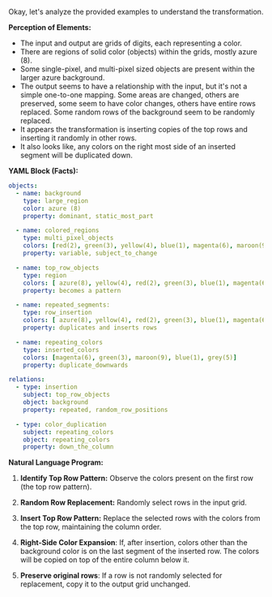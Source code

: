 Okay, let's analyze the provided examples to understand the transformation.

**Perception of Elements:**

*   The input and output are grids of digits, each representing a color.
*   There are regions of solid color (objects) within the grids, mostly azure (8).
*   Some single-pixel, and multi-pixel sized objects are present within the larger azure background.
*   The output seems to have a relationship with the input, but it's not a simple one-to-one mapping. Some areas are changed, others are preserved, some seem to have color changes, others have entire rows replaced. Some random rows of the background seem to be randomly replaced.
*    It appears the transformation is inserting copies of the top rows and inserting it randomly in other rows.
* It also looks like, any colors on the right most side of an inserted segment will be duplicated down.

**YAML Block (Facts):**


```yaml
objects:
  - name: background
    type: large_region
    color: azure (8)
    property: dominant, static_most_part

  - name: colored_regions
    type: multi_pixel_objects
    colors: [red(2), green(3), yellow(4), blue(1), magenta(6), maroon(9)]
    property: variable, subject_to_change

  - name: top_row_objects
    type: region
    colors: [ azure(8), yellow(4), red(2), green(3), blue(1), magenta(6) ]
    property: becomes a pattern

  - name: repeated_segments:
    type: row_insertion
    colors: [ azure(8), yellow(4), red(2), green(3), blue(1), magenta(6),maroon(9)]
    property: duplicates and inserts rows

  - name: repeating_colors
    type: inserted_colors
    colors: [magenta(6), green(3), maroon(9), blue(1), grey(5)]
    property: duplicate_downwards

relations:
  - type: insertion
    subject: top_row_objects
    object: background
    property: repeated, random_row_positions

  - type: color_duplication
    subject: repeating_colors
    object: repeating_colors
    property: down_the_column
```


**Natural Language Program:**

1.  **Identify Top Row Pattern:** Observe the colors present on the first row (the top row pattern).

2.  **Random Row Replacement:** Randomly select rows in the input grid.

3.  **Insert Top Row Pattern:** Replace the selected rows with the colors from the top row, maintaining the column order.

4.    **Right-Side Color Expansion**: If, after insertion, colors other than the background color is on the last segment of the inserted row. The colors will be copied on top of the entire column below it.

5. **Preserve original rows**: If a row is not randomly selected for replacement, copy it to the output grid unchanged.
